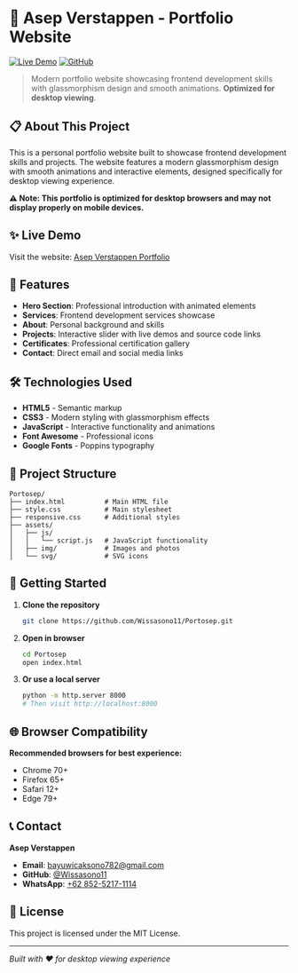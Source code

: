 # 🌟 Asep Verstappen - Portfolio Website

[![Live Demo](https://img.shields.io/badge/Live-Demo-brightgreen)](https://portosep.netlify.app/)
[![GitHub](https://img.shields.io/badge/GitHub-Repository-blue)](https://github.com/Wissasono11/Portosep)

> Modern portfolio website showcasing frontend development skills with glassmorphism design and smooth animations. **Optimized for desktop viewing**.

## 📋 About This Project

This is a personal portfolio website built to showcase frontend development skills and projects. The website features a modern glassmorphism design with smooth animations and interactive elements, designed specifically for desktop viewing experience.

**⚠️ Note: This portfolio is optimized for desktop browsers and may not display properly on mobile devices.**

## ✨ Live Demo
Visit the website: [Asep Verstappen Portfolio](https://portosep.netlify.app/)

## 🚀 Features

- **Hero Section**: Professional introduction with animated elements
- **Services**: Frontend development services showcase
- **About**: Personal background and skills
- **Projects**: Interactive slider with live demos and source code links
- **Certificates**: Professional certification gallery
- **Contact**: Direct email and social media links

## 🛠️ Technologies Used

- **HTML5** - Semantic markup
- **CSS3** - Modern styling with glassmorphism effects
- **JavaScript** - Interactive functionality and animations
- **Font Awesome** - Professional icons
- **Google Fonts** - Poppins typography

## 📁 Project Structure

```
Portosep/
├── index.html          # Main HTML file
├── style.css           # Main stylesheet
├── responsive.css      # Additional styles
├── assets/
│   ├── js/
│   │   └── script.js   # JavaScript functionality
│   ├── img/            # Images and photos
│   └── svg/            # SVG icons
```

## 🚀 Getting Started

1. **Clone the repository**
   ```bash
   git clone https://github.com/Wissasono11/Portosep.git
   ```

2. **Open in browser**
   ```bash
   cd Portosep
   open index.html
   ```

3. **Or use a local server**
   ```bash
   python -m http.server 8000
   # Then visit http://localhost:8000
   ```

## 🌐 Browser Compatibility

**Recommended browsers for best experience:**
- Chrome 70+
- Firefox 65+
- Safari 12+
- Edge 79+

## 📞 Contact

**Asep Verstappen**
- **Email**: [bayuwicaksono782@gmail.com](mailto:bayuwicaksono782@gmail.com)
- **GitHub**: [@Wissasono11](https://github.com/Wissasono11)
- **WhatsApp**: [+62 852-5217-1114](https://api.whatsapp.com/send/?phone=%2B6285252171114&text&type=phone_number&app_absent=0)

## 📄 License

This project is licensed under the MIT License.

---

*Built with ❤️ for desktop viewing experience*
